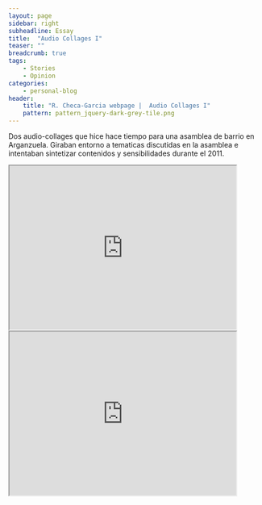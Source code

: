 ```yaml
---
layout: page
sidebar: right
subheadline: Essay
title:  "Audio Collages I"
teaser: ""
breadcrumb: true
tags:
    - Stories
    - Opinion
categories:
    - personal-blog
header:
    title: "R. Checa-Garcia webpage |  Audio Collages I"
    pattern: pattern_jquery-dark-grey-tile.png
---
```


Dos audio-collages que hice hace tiempo para una asamblea de barrio en Arganzuela. Giraban entorno a tematicas discutidas en la asamblea e intentaban sintetizar contenidos y sensibilidades durante el 2011.


<iframe width="450" height="325" src="https://www.youtube.com/embed/KIKGb9tUczI" frameborder="3" allow="accelerometer; autoplay; encrypted-media; gyroscope; picture-in-picture" allowfullscreen></iframe>

<iframe width="450" height="325" src="https://www.youtube.com/embed/B5CnSf4kj-E" frameborder="3" allow="accelerometer; autoplay; encrypted-media; gyroscope; picture-in-picture" allowfullscreen></iframe>

